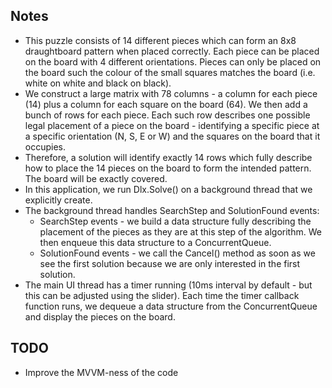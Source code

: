 ## Notes

* This puzzle consists of 14 different pieces which can form an 8x8 draughtboard pattern when placed correctly. Each piece can be placed on the board with 4 different orientations. Pieces can only be placed on the board such the colour of the small squares matches the board (i.e. white on white and black on black).
* We construct a large matrix with 78 columns - a column for each piece (14) plus a column for each square on the board (64). We then add a bunch of rows for each piece. Each such row describes one possible legal placement of a piece on the board - identifying a specific piece at a specific orientation (N, S, E or W) and the squares on the board that it occupies.
* Therefore, a solution will identify exactly 14 rows which fully describe how to place the 14 pieces on the board to form the intended pattern. The board will be exactly covered.
* In this application, we run Dlx.Solve() on a background thread that we explicitly create.
* The background thread handles SearchStep and SolutionFound events:
    * SearchStep events - we build a data structure fully describing the placement of the pieces as they are at this step of the algorithm. We then enqueue this data structure to a ConcurrentQueue.
    * SolutionFound events - we call the Cancel() method as soon as we see the first solution because we are only interested in the first solution.
* The main UI thread has a timer running (10ms interval by default - but this can be adjusted using the slider). Each time the timer callback function runs, we dequeue a data structure from the ConcurrentQueue and display the pieces on the board.

## TODO

* Improve the MVVM-ness of the code
